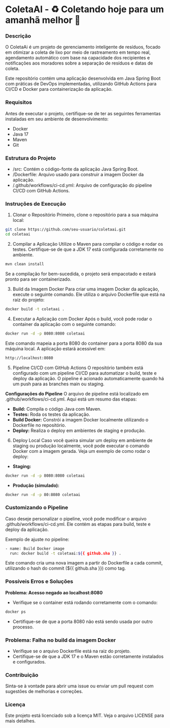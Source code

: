 # ColetaAI - ♻️ Coletando hoje para um amanhã melhor 🌱

### Descrição
O ColetaAi é um projeto de gerenciamento inteligente de resíduos, focado em otimizar a coleta de lixo por meio de rastreamento em tempo real, agendamento automático com base na capacidade dos recipientes e notificações aos moradores sobre a separação de resíduos e datas de coleta.

Este repositório contém uma aplicação desenvolvida em Java Spring Boot com práticas de DevOps implementadas, utilizando GitHub Actions para CI/CD e Docker para containerização da aplicação.

### Requisitos
Antes de executar o projeto, certifique-se de ter as seguintes ferramentas instaladas em seu ambiente de desenvolvimento:

- Docker
- Java 17
- Maven
- Git

### Estrutura do Projeto
- /src: Contém o código-fonte da aplicação Java Spring Boot.
- /Dockerfile: Arquivo usado para construir a imagem Docker da aplicação.
- /.github/workflows/ci-cd.yml: Arquivo de configuração do pipeline CI/CD com GitHub Actions.

### Instruções de Execução

1. Clonar o Repositório
   Primeiro, clone o repositório para a sua máquina local:

```sh
git clone https://github.com/seu-usuario/coletaai.git
cd coletaai
```

2. Compilar a Aplicação
   Utilize o Maven para compilar o código e rodar os testes. Certifique-se de que a JDK 17 está configurada corretamente no ambiente.

```sh
mvn clean install
```

Se a compilação for bem-sucedida, o projeto será empacotado e estará pronto para ser containerizado.

3. Build da Imagem Docker
   Para criar uma imagem Docker da aplicação, execute o seguinte comando. Ele utiliza o arquivo Dockerfile que está na raiz do projeto:

```sh
docker build -t coletaai .
```

4. Executar a Aplicação com Docker
   Após o build, você pode rodar o container da aplicação com o seguinte comando:

```sh
docker run -d -p 8080:8080 coletaai
```

Este comando mapeia a porta 8080 do container para a porta 8080 da sua máquina local. A aplicação estará acessível em:

```sh
http://localhost:8080
```

5. Pipeline CI/CD com GitHub Actions
   O repositório também está configurado com um pipeline CI/CD para automatizar o build, teste e deploy da aplicação. O pipeline é acionado automaticamente quando há um push para as branches main ou staging.

**Configurações do Pipeline**
O arquivo de pipeline está localizado em .github/workflows/ci-cd.yml. Aqui está um resumo das etapas:

- **Build:** Compila o código Java com Maven.
- **Testes:** Roda os testes da aplicação.
- **Build Docker:** Constrói a imagem Docker localmente utilizando o Dockerfile no repositório.
- **Deploy:** Realiza o deploy em ambientes de staging e produção.

6. Deploy Local
   Caso você queira simular um deploy em ambiente de staging ou produção localmente, você pode executar o comando Docker com a imagem gerada. Veja um exemplo de como rodar o deploy:

- **Staging:**
```sh
docker run -d -p 8080:8080 coletaai
```

- **Produção (simulado):**
```sh
docker run -d -p 80:8080 coletaai
```
### Customizando o Pipeline
Caso deseje personalizar o pipeline, você pode modificar o arquivo .github/workflows/ci-cd.yml. Ele contém as etapas para build, teste e deploy da aplicação.

Exemplo de ajuste no pipeline:

```sh
- name: Build Docker image
  run: docker build -t coletaai:${{ github.sha }} .
```
Este comando cria uma nova imagem a partir do Dockerfile a cada commit, utilizando o hash do commit (${{ github.sha }}) como tag.

### Possíveis Erros e Soluções
**Problema: Acesso negado ao localhost:8080**
- Verifique se o container está rodando corretamente com o comando:

```sh
docker ps
```

- Certifique-se de que a porta 8080 não está sendo usada por outro processo.

### Problema: Falha no build da imagem Docker
- Verifique se o arquivo Dockerfile está na raiz do projeto.
- Certifique-se de que a JDK 17 e o Maven estão corretamente instalados e configurados.

### Contribuição
Sinta-se à vontade para abrir uma issue ou enviar um pull request com sugestões de melhorias e correções.

### Licença
Este projeto está licenciado sob a licença MIT. Veja o arquivo LICENSE para mais detalhes.